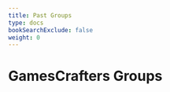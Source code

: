 ```yaml
---
title: Past Groups 
type: docs
bookSearchExclude: false
weight: 0 
---
```


# **GamesCrafters Groups** 
